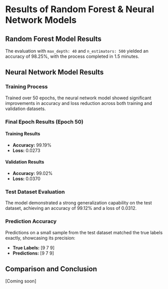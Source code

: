 # Results of Random Forest & Neural Network Models

## Random Forest Model Results

The evaluation with `max_depth: 40` and `n_estimators: 500` yielded an accuracy of 98.25%, with the process completed in 1.5 minutes.

## Neural Network Model Results

### Training Process

Trained over 50 epochs, the neural network model showed significant improvements in accuracy and loss reduction across both training and validation datasets.

### Final Epoch Results (Epoch 50)

#### Training Results
- **Accuracy:** 99.19%
- **Loss:** 0.0273

#### Validation Results
- **Accuracy:** 99.02%
- **Loss:** 0.0370

### Test Dataset Evaluation

The model demonstrated a strong generalization capability on the test dataset, achieving an accuracy of 99.12% and a loss of 0.0312.

### Prediction Accuracy

Predictions on a small sample from the test dataset matched the true labels exactly, showcasing its precision:
- **True Labels:** [9 7 9]
- **Predictions:** [9 7 9]

## Comparison and Conclusion
[Coming soon]
<!-- 
Both models demonstrated high accuracy and effective classification of handwritten digits from the EMNIST dataset. The Random Forest model achieved an impressive accuracy of 98.25% in just 1.5 minutes, making it a robust and time-efficient choice for this classification task.

The Neural Network model, on the other hand, reached a slightly higher accuracy of 99.12% on the test dataset, showing exceptional generalization capabilities and precision. Although it requires a longer training time over 50 epochs, the investment in time is justified by its performance and accuracy.

Given the results, the preference between the two models depends on the specific requirements of the task. For tasks where time efficiency is critical, the Random Forest model is preferable due to its shorter training time. However, for applications where the highest possible accuracy is paramount, the Neural Network model, with its superior generalization and precision, would be the preferred choice.
-->
